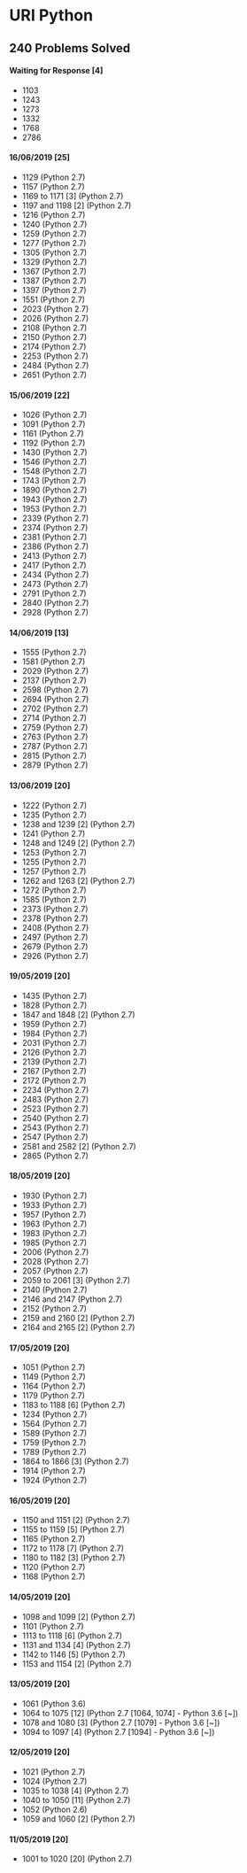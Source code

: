 # URI Python
## 240 Problems Solved

#### Waiting for Response [4]
  - 1103
  - 1243
  - 1273
  - 1332
  - 1768
  - 2786

#### 16/06/2019 [25]
  - 1129 (Python 2.7)
  - 1157 (Python 2.7)
  - 1169 to 1171 [3] (Python 2.7)
  - 1197 and 1198 [2] (Python 2.7)
  - 1216 (Python 2.7)
  - 1240 (Python 2.7)
  - 1259 (Python 2.7)
  - 1277 (Python 2.7)
  - 1305 (Python 2.7)
  - 1329 (Python 2.7)
  - 1367 (Python 2.7)
  - 1387 (Python 2.7)
  - 1397 (Python 2.7)
  - 1551 (Python 2.7)
  - 2023 (Python 2.7)
  - 2026 (Python 2.7)
  - 2108 (Python 2.7)
  - 2150 (Python 2.7)
  - 2174 (Python 2.7)
  - 2253 (Python 2.7)
  - 2484 (Python 2.7)
  - 2651 (Python 2.7)

#### 15/06/2019 [22]
  - 1026 (Python 2.7)
  - 1091 (Python 2.7)
  - 1161 (Python 2.7)
  - 1192 (Python 2.7)
  - 1430 (Python 2.7)
  - 1546 (Python 2.7)
  - 1548 (Python 2.7)
  - 1743 (Python 2.7)
  - 1890 (Python 2.7)
  - 1943 (Python 2.7)
  - 1953 (Python 2.7)
  - 2339 (Python 2.7)
  - 2374 (Python 2.7)
  - 2381 (Python 2.7)
  - 2386 (Python 2.7)
  - 2413 (Python 2.7)
  - 2417 (Python 2.7)
  - 2434 (Python 2.7)
  - 2473 (Python 2.7)
  - 2791 (Python 2.7)
  - 2840 (Python 2.7)
  - 2928 (Python 2.7)

#### 14/06/2019 [13]
  - 1555 (Python 2.7)
  - 1581 (Python 2.7)
  - 2029 (Python 2.7)
  - 2137 (Python 2.7)
  - 2598 (Python 2.7)
  - 2694 (Python 2.7)
  - 2702 (Python 2.7)
  - 2714 (Python 2.7)
  - 2759 (Python 2.7)
  - 2763 (Python 2.7)
  - 2787 (Python 2.7)
  - 2815 (Python 2.7)
  - 2879 (Python 2.7)

#### 13/06/2019 [20]
  - 1222 (Python 2.7)
  - 1235 (Python 2.7)
  - 1238 and 1239 [2] (Python 2.7)
  - 1241 (Python 2.7)
  - 1248 and 1249 [2] (Python 2.7)
  - 1253 (Python 2.7)
  - 1255 (Python 2.7)
  - 1257 (Python 2.7)
  - 1262 and 1263 [2] (Python 2.7)
  - 1272 (Python 2.7)
  - 1585 (Python 2.7)
  - 2373 (Python 2.7)
  - 2378 (Python 2.7)
  - 2408 (Python 2.7)
  - 2497 (Python 2.7)
  - 2679 (Python 2.7)
  - 2926 (Python 2.7)

#### 19/05/2019 [20]
  - 1435 (Python 2.7)
  - 1828 (Python 2.7)
  - 1847 and 1848 [2] (Python 2.7)
  - 1959 (Python 2.7)
  - 1984 (Python 2.7)
  - 2031 (Python 2.7)
  - 2126 (Python 2.7)
  - 2139 (Python 2.7)
  - 2167 (Python 2.7)
  - 2172 (Python 2.7)
  - 2234 (Python 2.7)
  - 2483 (Python 2.7)
  - 2523 (Python 2.7)
  - 2540 (Python 2.7)
  - 2543 (Python 2.7)
  - 2547 (Python 2.7)
  - 2581 and 2582 [2] (Python 2.7)
  - 2865 (Python 2.7)

#### 18/05/2019 [20]
  - 1930 (Python 2.7)
  - 1933 (Python 2.7)
  - 1957 (Python 2.7)
  - 1963 (Python 2.7)
  - 1983 (Python 2.7)
  - 1985 (Python 2.7)
  - 2006 (Python 2.7)
  - 2028 (Python 2.7)
  - 2057 (Python 2.7)
  - 2059 to 2061 [3] (Python 2.7)
  - 2140 (Python 2.7)
  - 2146 and 2147 (Python 2.7)
  - 2152 (Python 2.7)
  - 2159 and 2160 [2] (Python 2.7)
  - 2164 and 2165 [2] (Python 2.7)

#### 17/05/2019 [20]
  - 1051 (Python 2.7)
  - 1149 (Python 2.7)
  - 1164 (Python 2.7)
  - 1179 (Python 2.7)
  - 1183 to 1188 [6] (Python 2.7)
  - 1234 (Python 2.7)
  - 1564 (Python 2.7)
  - 1589 (Python 2.7)
  - 1759 (Python 2.7)
  - 1789 (Python 2.7)
  - 1864 to 1866 [3] (Python 2.7)
  - 1914 (Python 2.7)
  - 1924 (Python 2.7)

#### 16/05/2019 [20]
  - 1150 and 1151 [2] (Python 2.7)
  - 1155 to 1159 [5] (Python 2.7)
  - 1165 (Python 2.7)
  - 1172 to 1178 [7] (Python 2.7)
  - 1180 to 1182 [3] (Python 2.7)
  - 1120 (Python 2.7)
  - 1168 (Python 2.7)

#### 14/05/2019 [20]
  - 1098 and 1099 [2] (Python 2.7)
  - 1101 (Python 2.7)
  - 1113 to 1118 [6] (Python 2.7)
  - 1131 and 1134 [4] (Python 2.7)
  - 1142 to 1146 [5] (Python 2.7)
  - 1153 and 1154 [2] (Python 2.7)

#### 13/05/2019 [20]
  - 1061 (Python 3.6)
  - 1064 to 1075 [12] (Python 2.7 [1064, 1074] - Python 3.6 [~])
  - 1078 and 1080 [3] (Python 2.7 [1079] - Python 3.6 [~])
  - 1094 to 1097 [4] (Python 2.7 [1094] - Python 3.6 [~])

#### 12/05/2019 [20]
  - 1021 (Python 2.7)
  - 1024 (Python 2.7)
  - 1035 to 1038 [4] (Python 2.7)
  - 1040 to 1050 [11] (Python 2.7)
  - 1052 (Python 2.6)
  - 1059 and 1060 [2] (Python 2.7)

#### 11/05/2019 [20]
  - 1001 to 1020 [20] (Python 2.7)